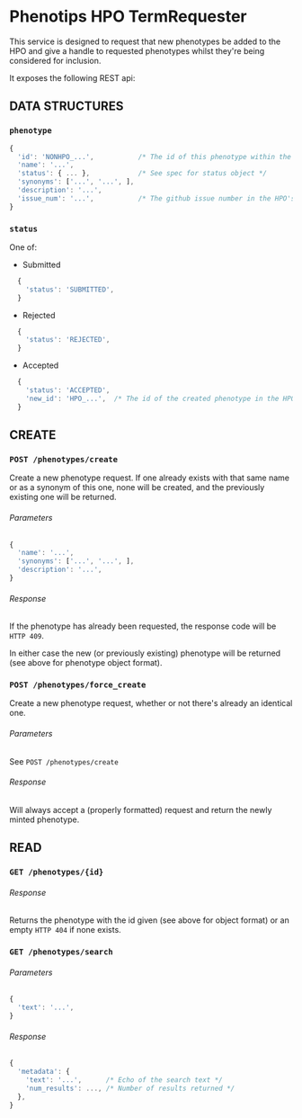 Phenotips HPO TermRequester
===========================

This service is designed to request that new phenotypes be added to the HPO and give a handle
to requested phenotypes whilst they're being considered for inclusion.

It exposes the following REST api:

DATA STRUCTURES
---------------

### `phenotype`

```javascript
{
  'id': 'NONHPO_...',           /* The id of this phenotype within the request service */
  'name': '...',
  'status': { ... },            /* See spec for status object */
  'synonyms': ['...', '...', ],
  'description': '...',
  'issue_num': '...',           /* The github issue number in the HPO's github */
}
```

### `status`

One of:

- Submitted
```javascript
  {
    'status': 'SUBMITTED',
  }
```
- Rejected

```javascript
  {
    'status': 'REJECTED',
  }
```

- Accepted

```javascript
  {
    'status': 'ACCEPTED',
    'new_id': 'HPO_...',  /* The id of the created phenotype in the HPO */
  }
```

CREATE
------

### `POST /phenotypes/create`

Create a new phenotype request.
If one already exists with that same name or as a synonym of this one, none will be
created, and the previously existing one will be returned.

###### Parameters

```javascript
{
  'name': '...',
  'synonyms': ['...', '...', ],
  'description': '...',
}
```

###### Response

If the phenotype has already been requested, the response code will be `HTTP 409`.

In either case the new (or previously existing) phenotype will be returned
(see above for phenotype object format).

### `POST /phenotypes/force_create`

Create a new phenotype request, whether or not there's already an identical one.

###### Parameters

See `POST /phenotypes/create`

###### Response

Will always accept a (properly formatted) request and return the newly minted phenotype.


READ
----

### `GET /phenotypes/{id}`

###### Response

Returns the phenotype with the id given (see above for object format) or an empty `HTTP 404` if none exists.

### `GET /phenotypes/search`

###### Parameters

```javascript
{
  'text': '...',
}
```

###### Response

```javascript
{
  'metadata': {
    'text': '...',      /* Echo of the search text */
    'num_results': ..., /* Number of results returned */
  },
}
```
